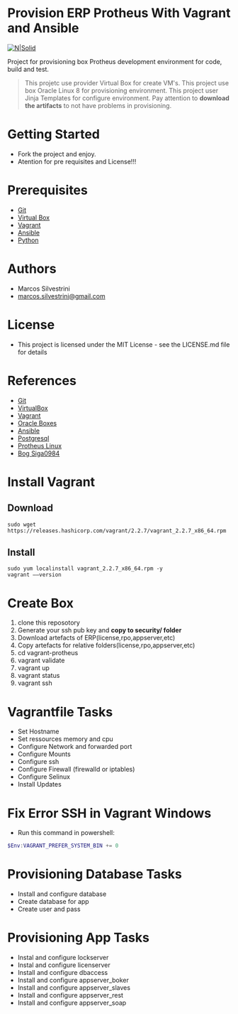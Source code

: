 # Provision ERP Protheus With Vagrant and Ansible

[![N|Solid](http://i.imgur.com/RnlvjUO.png)](https://www.vagrantup.com)


Project for provisioning box Protheus development environment for code, build and test.
>This projetc use provider Virtual Box for create VM's. 
This project use box Oracle Linux 8 for provisioning environment.
This project user Jinja Templates for configure environment.
Pay attention to **download the artifacts** to not have problems in provisioning.

# Getting Started

- Fork the project and enjoy.
- Atention for pre requisites and License!!!

# Prerequisites

- [Git](https://git-scm.com/doc)
- [Virtual Box](https://www.virtualbox.org/wiki/Documentation)
- [Vagrant](https://www.vagrantup.com/docs/index.html)
- [Ansible](https://docs.ansible.com/ansible/latest/index.html)
- [Python]()

# Authors

- Marcos Silvestrini
- marcos.silvestrini@gmail.com

# License

- This project is licensed under the MIT License - see the LICENSE.md file for details

# References

- [Git](https://git-scm.com/doc)
- [VirtualBox](https://www.virtualbox.org/wiki/Linux_Downloads)
- [Vagrant](https://www.vagrantup.com/docs/index.html)
- [Oracle Boxes](https://yum.oracle.com/boxes/)
- [Ansible](https://docs.ansible.com/ansible/2.5/modules/list_of_all_modules.html)
- [Postgresql](https://www.postgresql.org/download/linux/redhat/)
- [Protheus Linux](https://tdn.totvs.com/pages/releaseview.action?pageId=515672176>/)
- [Bog Siga0984](https://siga0984.wordpress.com/2016/07/12/protheus-no-linux-parte-02/)

# Install Vagrant

## Download

```linux
sudo wget https://releases.hashicorp.com/vagrant/2.2.7/vagrant_2.2.7_x86_64.rpm
```
## Install
```linux
sudo yum localinstall vagrant_2.2.7_x86_64.rpm -y
vagrant ––version
```
# Create Box

1. clone this reposotory
2. Generate your ssh pub key and **copy to security/ folder**
3. Download artefacts of ERP(license,rpo,appserver,etc)
4. Copy artefacts for relative folders(license,rpo,appserver,etc)
5. cd vagrant-protheus
6. vagrant validate
7. vagrant up
8. vagrant status
9. vagrant ssh

# Vagrantfile Tasks

- Set Hostname
- Set ressources memory and cpu
- Configure Network and forwarded port
- Configure Mounts
- Configure ssh
- Configure Firewall (firewalld or iptables)
- Configure Selinux
- Install Updates

# Fix Error SSH in Vagrant Windows

- Run this command in powershell:
```powershell
$Env:VAGRANT_PREFER_SYSTEM_BIN += 0
```

# Provisioning Database Tasks

- Install and configure database
- Create database for app
- Create user and pass

# Provisioning App Tasks

- Instal and configure lockserver
- Instal and configure licenserver
- Install and configure dbaccess
- Install and configure appserver_boker
- Install and configure appserver_slaves
- Install and configure appserver_rest
- Install and configure appserver_soap
